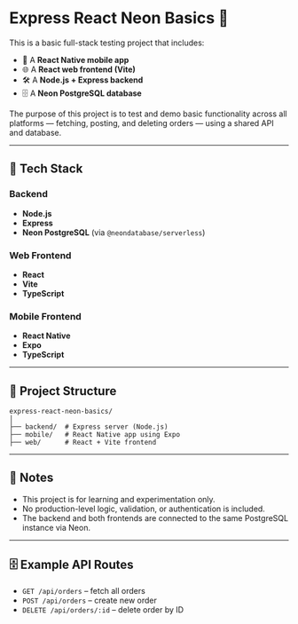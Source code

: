 # Express React Neon Basics 🧪

This is a basic full-stack testing project that includes:

- 📱 A **React Native mobile app**
- 🌐 A **React web frontend (Vite)**
- 🛠️ A **Node.js + Express backend**
- 🗄️ A **Neon PostgreSQL database**

The purpose of this project is to test and demo basic functionality across all platforms — fetching, posting, and deleting orders — using a shared API and database.

---

## 🧰 Tech Stack

### Backend

- **Node.js**
- **Express**
- **Neon PostgreSQL** (via `@neondatabase/serverless`)

### Web Frontend

- **React**
- **Vite**
- **TypeScript**

### Mobile Frontend

- **React Native**
- **Expo**
- **TypeScript**

---

## 🚀 Project Structure

```
express-react-neon-basics/
│
├── backend/  # Express server (Node.js)
├── mobile/   # React Native app using Expo
├── web/      # React + Vite frontend
```

---

## 📝 Notes

- This project is for learning and experimentation only.
- No production-level logic, validation, or authentication is included.
- The backend and both frontends are connected to the same PostgreSQL instance via Neon.

---

## 🗄️ Example API Routes

- `GET /api/orders` – fetch all orders
- `POST /api/orders` – create new order
- `DELETE /api/orders/:id` – delete order by ID
